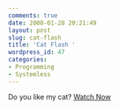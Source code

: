 ```yaml
---
comments: true
date: 2008-01-28 20:21:49
layout: post
slug: cat-flash
title: 'Cat Flash '
wordpress_id: 47
categories:
- Programming
- Systemless
---
```


Do you like my cat? [Watch Now](http://www.nationpigeon.com/flash/Cat.html)
